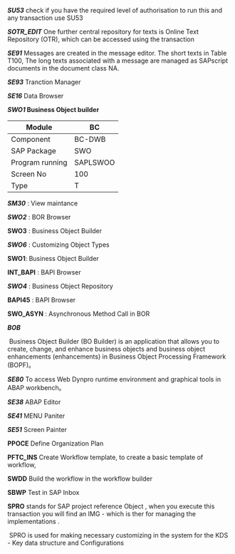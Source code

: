 ***SU53*** check if you have the required level of authorisation to run this and any transaction use SU53

***SOTR_EDIT*** One further central repository for texts is Online Text Repository (OTR), which can be accessed using the transaction 

<!-- Text Repositories -->

***SE91*** Messages are created in the message editor. The short texts in Table T100,  The long texts associated with a message are managed as SAPscript documents in the document class NA.

<!-- end -->

***SE93***  Tranction Manager

***SE16***   Data Browser

***SWO1*  Business Object builder** 

| Module          | BC       |
| --------------- | -------- |
| Component       | BC-DWB   |
| SAP Package     | SWO      |
| Program running | SAPLSWOO |
| Screen No       | 100      |
| Type            | T        |

***SM30*** : View maintance

***SWO2*** : BOR Browser

**SWO3** : Business Object Builder

***SWO6*** : Customizing Object Types

**SWO1**: Business Object Builder

**INT_BAPI** : BAPI Browser

***SWO4*** : Business Object Repository

**BAPI45** : BAPI Browser

**SWO_ASYN** : Asynchronous Method Call in BOR



***BOB***

​      Business Object Builder (BO Builder) is an application that allows you to create, change, and enhance business objects and business object enhancements (enhancements) in Business Object Processing Framework (BOPF)。

<!--Dynpro-->

***SE80***  To access Web Dynpro runtime environment and graphical tools in ABAP workbench。

***SE38***  ABAP Editor

***SE41***  MENU Paniter

***SE51***  Screen Painter



<!-- 工作流  -->
**PPOCE**     Define Organization Plan 

**PFTC_INS**  Create Workflow template, to create a basic template of workflow,

**SWDD**     Build the workflow in the workflow builder

**SBWP**     Test in SAP Inbox

<!--  IMG  -->

**SPRO** stands for SAP project reference Object , when you execute this transaction you will find an IMG - which is ther for managing the implementations .

​           SPRO is used for making necessary customizing in the system for the KDS - Key data structure and Configurations
